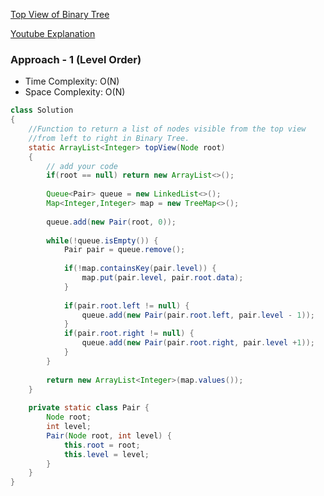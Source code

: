 [Top View of Binary Tree](https://practice.geeksforgeeks.org/problems/top-view-of-binary-tree/1#)

[Youtube Explanation](https://www.youtube.com/watch?v=Et9OCDNvJ78)


### Approach - 1 (Level Order)

- Time Complexity: O(N)
- Space Complexity: O(N)

```java
class Solution
{
    //Function to return a list of nodes visible from the top view 
    //from left to right in Binary Tree.
    static ArrayList<Integer> topView(Node root)
    {
        // add your code
        if(root == null) return new ArrayList<>();
        
        Queue<Pair> queue = new LinkedList<>();
        Map<Integer,Integer> map = new TreeMap<>();
        
        queue.add(new Pair(root, 0));
        
        while(!queue.isEmpty()) {
            Pair pair = queue.remove();
            
            if(!map.containsKey(pair.level)) {
                map.put(pair.level, pair.root.data);
            }
            
            if(pair.root.left != null) {
                queue.add(new Pair(pair.root.left, pair.level - 1));
            }
            if(pair.root.right != null) {
                queue.add(new Pair(pair.root.right, pair.level +1));
            }
        }
        
        return new ArrayList<Integer>(map.values());
    }
    
    private static class Pair {
        Node root;
        int level;
        Pair(Node root, int level) {
            this.root = root;
            this.level = level;
        }
    }
}
```

